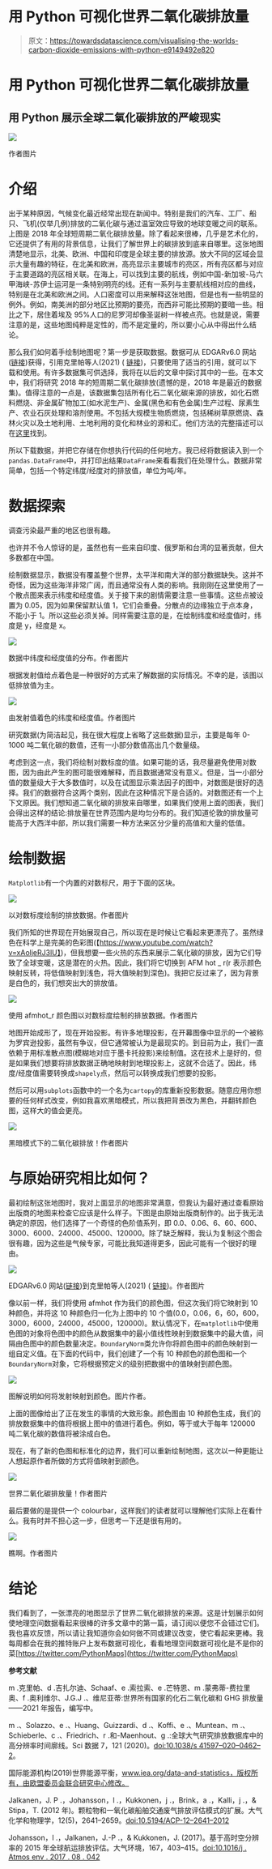 # 用 Python 可视化世界二氧化碳排放量

> 原文：<https://towardsdatascience.com/visualising-the-worlds-carbon-dioxide-emissions-with-python-e9149492e820>

# **用 Python 可视化**世界二氧化碳排放量

## 用 Python 展示全球二氧化碳排放的严峻现实

![](img/6b6f160fd61173f4a8d7858aea6e321d.png)

作者图片

# 介绍

出于某种原因，气候变化最近经常出现在新闻中。特别是我们的汽车、工厂、船只、飞机(仅举几例)排放的二氧化碳与通过温室效应导致的地球变暖之间的联系。上图是 2018 年全球短周期二氧化碳排放量。除了看起来很棒，几乎是艺术化的，它还提供了有用的背景信息，让我们了解世界上的碳排放到底来自哪里。这张地图清楚地显示，北美、欧洲、中国和印度是全球主要的排放源。放大不同的区域会显示大量有趣的特征，在北美和欧洲，高亮显示主要城市的亮区，所有亮区都与对应于主要道路的亮区相关联。在海上，可以找到主要的航线，例如中国-新加坡-马六甲海峡-苏伊士运河是一条特别明亮的线。还有一系列与主要航线相对应的曲线，特别是在北美和欧洲之间。人口密度可以用来解释这张地图，但是也有一些明显的例外。例如，南美洲的部分地区比预期的要亮，而西非可能比预期的要暗一些。相比之下，居住着埃及 95%人口的尼罗河却像圣诞树一样被点亮。也就是说，需要注意的是，这些地图纯粹是定性的，而不是定量的，所以要小心从中得出什么结论。

那么我们如何着手绘制地图呢？第一步是获取数据。数据可从 EDGARv6.0 网站([链接](https://edgar.jrc.ec.europa.eu/index.php/dataset_ghg60))获得，引用克里帕等人(2021) ( [链接](https://data.jrc.ec.europa.eu/dataset/97a67d67-c62e-4826-b873-9d972c4f670b))，只要使用了适当的引用，就可以下载和使用。有许多数据集可供选择，我将在以后的文章中探讨其中的一些。在本文中，我们将研究 2018 年的短周期二氧化碳排放(遗憾的是，2018 年是最近的数据集)。值得注意的一点是，该数据集包括所有化石二氧化碳来源的排放，如化石燃料燃烧、非金属矿物加工(如水泥生产)、金属(黑色和有色金属)生产过程、尿素生产、农业石灰处理和溶剂使用。不包括大规模生物质燃烧，包括稀树草原燃烧、森林火灾以及土地利用、土地利用的变化和林业的源和汇。他们方法的完整描述可以在[这里](https://edgar.jrc.ec.europa.eu/methodology)找到。

所以下载数据，并把它存储在你想执行代码的任何地方。我已经将数据读入到一个`pandas.DataFrame`中，并打印出结果`DataFrame`来看看我们在处理什么。数据非常简单，包括一个特定纬度/经度对的排放值，单位为吨/年。

# 数据探索

调查污染最严重的地区也很有趣。

也许并不令人惊讶的是，虽然也有一些来自印度、俄罗斯和台湾的显著贡献，但大多数都在中国。

绘制数据显示，数据没有覆盖整个世界，太平洋和南大洋的部分数据缺失。这并不奇怪，因为这些海洋非常广阔，而且通常没有人类的影响。我刚刚在这里使用了一个散点图来表示纬度和经度值。关于接下来的剧情需要注意一些事情。这些点被设置为 0.05，因为如果保留默认值 1，它们会重叠。分散点的边缘独立于点本身，不能小于 1。所以这些必须关掉。同样需要注意的是，在绘制纬度和经度值时，纬度是 y，经度是 x。

![](img/6f931e13171fcf661e81508c4852f547.png)

数据中纬度和经度值的分布。作者图片

根据发射值给点着色是一种很好的方式来了解数据的实际情况。不幸的是，该图以低排放值为主。

![](img/f350f258311fb5d7cd4df3b2d686c837.png)

由发射值着色的纬度和经度值。作者图片

研究数据(为简洁起见，我在很大程度上省略了这些数据)显示，主要是每年 0-1000 吨二氧化碳的数值，还有一小部分数值高出几个数量级。

考虑到这一点，我们将绘制对数标度的值。如果可能的话，我尽量避免使用对数图，因为由此产生的图可能很难解释，而且数据通常没有意义。但是，当一小部分值的数量级大于大多数值时，以及在试图显示乘法因子的图中，对数图是很好的选择。我们的数据符合这两个类别，因此在这种情况下是合适的。对数图还有一个上下文原因。我们想知道二氧化碳的排放来自哪里，如果我们使用上面的图表，我们会得出这样的结论:排放量在世界范围内是均匀分布的。我们知道伦敦的排放量可能高于大西洋中部，所以我们需要一种方法来区分少量的高值和大量的低值。

# 绘制数据

`Matplotlib`有一个内置的对数标尺，用于下面的区块。

![](img/38e0bd4e0c663c5e92ccd3259f112272.png)

以对数标度绘制的排放数据。作者图片

我们所知的世界现在开始展现自己，所以现在是时候让它看起来更漂亮了。虽然绿色在科学上是完美的色彩图(【https://www.youtube.com/watch?v=xAoljeRJ3lU】)，但我想要一些火热的东西来展示二氧化碳的排放，因为它们导致了全球变暖，这是潜在的火热。因此，我们将它切换到 AFM hot _ r(r 表示颜色映射反转，将低值映射到浅色，将大值映射到深色)。我把它反过来了，因为背景是白色的，我们想突出大的排放值。

![](img/fe299255a0cab9eed8b506909327cead.png)

使用 afmhot_r 颜色图以对数标度绘制的排放数据。作者图片

地图开始成形了，现在开始投影。有许多地理投影，在开幕图像中显示的一个被称为罗宾逊投影，虽然有争议，但它通常被认为是最现实的。到目前为止，我们一直依赖于用标准散点图(模糊地对应于墨卡托投影)来绘制值。这在技术上是好的，但是如果我们想要将排放数据正确地映射到地理投影上，这就不合适了。因此，纬度/经度值需要转换成`shapely`点，然后可以转换成我们想要的投影。

然后可以用`subplots`函数中的一个名为`cartopy`的库重新投影数据。随意应用你想要的任何样式改变，例如我喜欢黑暗模式，所以我把背景改为黑色，并翻转颜色图，这样大的值会更亮。

![](img/4d213998feb8bba4a43a0b25da4a798d.png)

黑暗模式下的二氧化碳排放！作者图片

# 与原始研究相比如何？

最初绘制这张地图时，我对上面显示的地图非常满意，但我认为最好通过查看原始出版商的地图来检查它应该是什么样子。下图是由原始出版商制作的。出于我无法确定的原因，他们选择了一个奇怪的色阶值系列，即 0.0、0.06、6、60、600、3000、6000、24000、45000、120000。除了缺乏解释，我认为复制这个图会很有趣，因为这些是气候专家，可能比我知道得更多，因此可能有一个很好的理由。

![](img/ce9e02438252484104493998f20374c4.png)

EDGARv6.0 网站([链接](https://edgar.jrc.ec.europa.eu/index.php/dataset_ghg60))到克里帕等人(2021) ( [链接](https://data.jrc.ec.europa.eu/dataset/97a67d67-c62e-4826-b873-9d972c4f670b))。作者图片

像以前一样，我们将使用 afmhot 作为我们的颜色图，但这次我们将它映射到 10 种颜色，并将这 10 种颜色归一化为上图中的 10 个值(0.0，0.06，6，60，600，3000，6000，24000，45000，120000)。默认情况下，在`matplotlib`中使用色图的对象将色图中的颜色从数据集中的最小值线性映射到数据集中的最大值，间隔由色图中的颜色数量决定。`BoundaryNorm`类允许你将颜色图中的颜色映射到一组自定义值。在下面的代码中，我们创建了一个有 10 种颜色的颜色图和一个`BoundaryNorm`对象，它将根据预定义的级别把数据中的值映射到颜色图。

![](img/9ec186100854e5a36a8869a90a49551d.png)

图解说明如何将发射映射到颜色。图片作者。

上面的图像给出了正在发生的事情的大致形象。颜色图由 10 种颜色生成，我们的排放数据集中的值将根据上图中的值进行着色。例如，等于或大于每年 120000 吨二氧化碳的数值将被涂成白色。

现在，有了新的色图和标准化的边界，我们可以重新绘制地图，这次以一种更能让人想起原作者所做的方式将值映射到颜色。

![](img/a47da22772d2d64e74454272a102fee4.png)

世界二氧化碳排放量！作者图片

最后要做的是提供一个 colourbar，这样我们的读者就可以理解他们实际上在看什么。我有时并不担心这一步，但思考一下还是很有用的。

![](img/0d80f7b7bd41bfc9fadd2ceee9db9d7b.png)

瞧啊。作者图片

# 结论

我们看到了，一张漂亮的地图显示了世界二氧化碳排放的来源。这是计划展示如何使地理空间数据看起来很棒的许多文章中的第一篇，请订阅以便您不会错过它们。我也喜欢反馈，所以请让我知道你会如何做不同或建议改变，使它看起来更棒。我每周都会在我的推特账户上发布数据可视化，看看地理空间数据可视化是不是你的菜[https://twitter.com/PythonMaps](https://twitter.com/PythonMaps)

**参考文献**

m .克里帕、d .吉扎尔迪、Schaaf、e .索拉索、e .芒特恩、m .蒙弗蒂-费拉里奥、f .奥利维尔、J.G.J .、维尼亚蒂:世界所有国家的化石二氧化碳和 GHG 排放量——2021 年报告，编写中。

m .、Solazzo、e .、Huang、Guizzardi、d .、Koffi、e .、Muntean、m .、Schieberle、c .、Friedrich、r .和-Maenhout、g .:全球大气研究排放数据库中的高分辨率时间廓线。Sci 数据 7，121 (2020)。[doi:10.1038/s 41597–020–0462–2](https://doi.org/10.1038/s41597-020-0462-2)。

国际能源机构(2019)世界能源平衡，www.iea.org/data-and-statistics，版权所有，由欧盟委员会联合研究中心修改。

Jalkanen，J. P .，Johansson，l .，Kukkonen，j .，Brink，a .，Kalli，j .，& Stipa，T. (2012 年)。颗粒物和一氧化碳船舶交通废气排放评估模式的扩展。大气化学和物理学，12(5)，2641–2659。[doi:10.5194/ACP-12–2641–2012](https://doi.org/10.5194/acp-12-2641-2012)

Johansson，l .，Jalkanen，J.-P .，& Kukkonen，J. (2017)。基于高时空分辨率的 2015 年全球航运排放评估。大气环境，167，403–415。[doi:10.1016/j . Atmos env . 2017 . 08 . 042](https://doi.org/10.1016/j.atmosenv.2017.08.042)